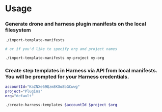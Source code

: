 # Usage

### Generate drone and harness plugin manifests on the local filesystem

```sh
./import-template-manifests

# or if you'd like to specify org and project names

./import-template-manifests my-project my-org

```

### Create step templates in Harness via API from local manifests.  You will be prompted for your Harness credentials.

```sh
accountId="KaZNXe69Qzm8KOo8bGCwwg"
project="Plugins"
org="default"

./create-harness-templates $accountId $project $org
```